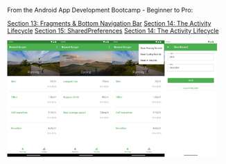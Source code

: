 From the Android App Development Bootcamp - Beginner to Pro:

[Section 13: Fragments & Bottom Navigation Bar](https://www.udemy.com/course/the-complete-android-developer-bootcamp/learn/lecture/25065930)
[Section 14: The Activity Lifecycle](https://www.udemy.com/course/the-complete-android-developer-bootcamp/learn/lecture/29830106)
[Section 15: SharedPreferences](https://www.udemy.com/course/the-complete-android-developer-bootcamp/learn/lecture/36171268)
[Section 14: The Activity Lifecycle](https://www.udemy.com/course/the-complete-android-developer-bootcamp/learn/lecture/29830106)

<div style="display: flex;">
  <img src="https://github.com/YosoraLife/Android_Learning_-_Record_Keeper/blob/master/Screenshot_20250610_122016.png" style="width:24%;height:auto;" />
  <img src="https://github.com/YosoraLife/Android_Learning_-_Record_Keeper/blob/master/Screenshot_20250610_122027.png" style="width:24%;height:auto;" />
  <img src="https://github.com/YosoraLife/Android_Learning_-_Record_Keeper/blob/master/Screenshot_20250610_122042.png" style="width:24%;height:auto;" />
  <img src="https://github.com/YosoraLife/Android_Learning_-_Record_Keeper/blob/master/Screenshot_20250610_122053.png" style="width:24%;height:auto;" />
</div>